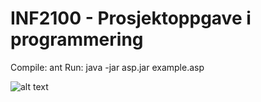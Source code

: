 # INF2100 - Prosjektoppgave i programmering

Compile: ant
Run: java -jar asp.jar example.asp

![alt text](http://imgur.com/a/Nk5e0) 
